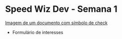 # Speed Wiz Dev - Semana 1

[Imagem de um documento com símbolo de check](https://pixabay.com/pt/illustrations/documento-%c3%adcone-confirme-ok-7279544/)

- Formulário de interesses
